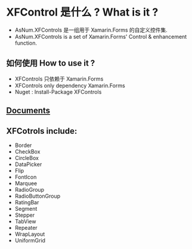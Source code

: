 # XFControl 是什么 ? What is it ?

* AsNum.XFControls 是一组用于 Xamarin.Forms 的自定义控件集.
* AsNum.XFControls is a set of Xamarin.Forms' Control & enhancement function. 

## 如何使用 How to use it ?
* XFControls 只依赖于 Xamarin.Forms
* XFControls only dependency Xamarin.Forms
* Nuget : Install-Package XFControls 

## [Documents](https://github.com/gruan01/XFControls/blob/master/XFControls/Documents/index.md)

## XFCotrols include:
* Border
* CheckBox
* CircleBox
* DataPicker
* Flip
* FontIcon
* Marquee
* RadioGroup
* RadioButtonGroup
* RatingBar
* Segment
* Stepper
* TabView
* Repeater
* WrapLayout
* UniformGrid

